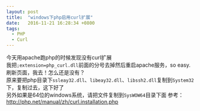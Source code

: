 ```yaml
---
layout: post
title:  "windows下php启用curl扩展"
date:   2016-11-21 16:28:34 +0800
tags: 
  - PHP
  - Curl
---
```


今天用apache跑php的时候发现没有curl扩展  
我把`;extension=php_curl.dll`前面的分号去掉然后重启apache服务，so easy.  
刷新页面，我去！怎么还是没有？  
原来要把php目录下`ssleay32.dll`、`libeay32.dll`、`libssh2.dll`复制到`System32`下，复制过去，这下好了  
另外如果是64位的windows系统，请把文件复制到`SysWOW64`目录下面
参考：
http://php.net/manual/zh/curl.installation.php
